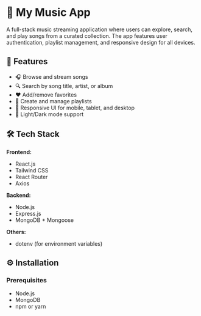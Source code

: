 # 🎵 My Music App

A full-stack music streaming application where users can explore, search, and play songs from a curated collection. The app features user authentication, playlist management, and responsive design for all devices.

## 🚀 Features

- 🎧 Browse and stream songs
- 🔍 Search by song title, artist, or album
- ❤️ Add/remove favorites
- 📁 Create and manage playlists
- 📱 Responsive UI for mobile, tablet, and desktop
- 🌙 Light/Dark mode support

## 🛠️ Tech Stack

**Frontend:**
- React.js
- Tailwind CSS
- React Router
- Axios

**Backend:**
- Node.js
- Express.js
- MongoDB + Mongoose

**Others:**
- dotenv (for environment variables)

## ⚙️ Installation

### Prerequisites

- Node.js
- MongoDB
- npm or yarn


